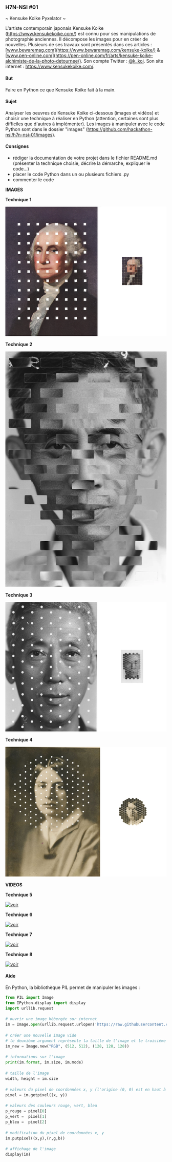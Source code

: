 ### H7N-NSI #01

~ Kensuke Koike Pyxelator ~

L'artiste contemporain japonais Kensuke Koike (https://www.kensukekoike.com/) est connu pour ses manipulations de photographie anciennes. Il décompose les images pour en créer de nouvelles. Plusieurs de ses travaux sont présentés dans ces articles : [www.bewaremag.com](https://www.bewaremag.com/kensuke-koike/) & [www.pen-online.com](https://pen-online.com/fr/arts/kensuke-koike-alchimiste-de-la-photo-detournee/). Son compte Twitter : [@k_koi](https://twitter.com/k_koi). Son site internet : https://www.kensukekoike.com/.

#### But
Faire en Python ce que Kensuke Koike fait à la main.

#### Sujet
Analyser les oeuvres de Kensuke Koike ci-dessous (images et vidéos) et choisir une technique à réaliser en Python (attention, certaines sont plus difficiles que d'autres à implémenter). Les images à manipuler avec le code Python sont dans le dossier "images" (https://github.com/hackathon-nsi/h7n-nsi-01/images).

#### Consignes
* rédiger la documentation de votre projet dans le fichier README.md (présenter la technique choisie, décrire la démarche, expliquer le code...)
* placer le code Python dans un ou plusieurs fichiers .py
* commenter le code


**IMAGES**

**Technique 1**

![voir](https://raw.githubusercontent.com/hackathon-nsi/h7n-nsi-01/main/kk-01.png)

**Technique 2**

![voir](https://raw.githubusercontent.com/hackathon-nsi/h7n-nsi-01/main/kk-02.png)

**Technique 3**

![voir](https://raw.githubusercontent.com/hackathon-nsi/h7n-nsi-01/main/kk-03.png)

**Technique 4**

![voir](https://raw.githubusercontent.com/hackathon-nsi/h7n-nsi-01/main/kk-04.png)

**VIDEOS**

**Technique 5**

[![voir](https://img.youtube.com/vi/U1KiC0AXhHg/maxresdefault.jpg)](https://youtu.be/U1KiC0AXhHg)

**Technique 6**

[![voir](https://img.youtube.com/vi/f1fXCRtSUWU/maxresdefault.jpg)](https://youtu.be/f1fXCRtSUWU)

**Technique 7**

[![voir](https://img.youtube.com/vi/As2KMSOad08/maxresdefault.jpg)](https://youtu.be/As2KMSOad08)

**Technique 8**

[![voir](https://img.youtube.com/vi/GhR0J9Yjd8Q/maxresdefault.jpg)](https://youtu.be/GhR0J9Yjd8Q)


#### Aide
En Python, la bibliothèque PIL permet de manipuler les images :

```python
from PIL import Image
from IPython.display import display
import urllib.request
 
# ouvrir une image hébergée sur internet
im = Image.open(urllib.request.urlopen('https://raw.githubusercontent.com/nsi-lfitokyo/kensuke-koike-pyxelator/master/champ-coquelicots.bmp'))
 
# créer une nouvelle image vide
# le deuxième argument représente la taille de l'image et le troisième argument (optionnel) la couleur de remplissage au format RVB
im_new = Image.new("RGB", (512, 512), (128, 128, 128))
 
# informations sur l'image
print(im.format, im.size, im.mode)
 
# taille de l'image
width, height = im.size 
 
# valeurs du pixel de coordonnées x, y (l'origine (0, 0) est en haut à gauche)
pixel = im.getpixel((x, y))
 
# valeurs des couleurs rouge, vert, bleu
p_rouge = pixel[0]
p_vert =  pixel[1]
p_bleu =  pixel[2]
 
# modification du pixel de coordonnées x, y
im.putpixel((x,y),(r,g,b))
 
# affichage de l'image
display(im)
```
